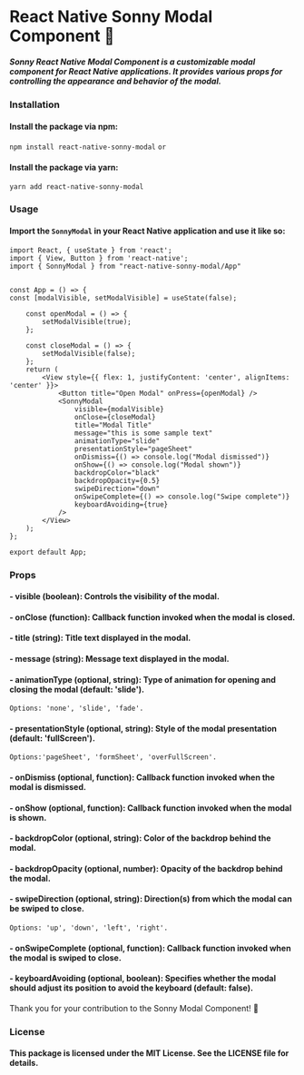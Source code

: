 # React Native Sonny Modal Component 🚀

##### Sonny React Native Modal Component is a customizable modal component for React Native applications. It provides various props for controlling the appearance and behavior of the modal.

### Installation

#### Install the package via npm:

`npm install react-native-sonny-modal`
`or`

#### Install the package via yarn:

`yarn add react-native-sonny-modal`

### Usage

#### Import the `SonnyModal` in your React Native application and use it like so:

```
import React, { useState } from 'react';
import { View, Button } from 'react-native';
import { SonnyModal } from "react-native-sonny-modal/App"


const App = () => {
const [modalVisible, setModalVisible] = useState(false);

    const openModal = () => {
        setModalVisible(true);
    };

    const closeModal = () => {
        setModalVisible(false);
    };
    return (
        <View style={{ flex: 1, justifyContent: 'center', alignItems: 'center' }}>
            <Button title="Open Modal" onPress={openModal} />
            <SonnyModal
                visible={modalVisible}
                onClose={closeModal}
                title="Modal Title"
                message="this is some sample text"
                animationType="slide"
                presentationStyle="pageSheet"
                onDismiss={() => console.log("Modal dismissed")}
                onShow={() => console.log("Modal shown")}
                backdropColor="black"
                backdropOpacity={0.5}
                swipeDirection="down"
                onSwipeComplete={() => console.log("Swipe complete")}
                keyboardAvoiding={true}
            />
        </View>
    );
};

export default App;

```

### Props

#### - visible (boolean): Controls the visibility of the modal.

#### - onClose (function): Callback function invoked when the modal is closed.

#### - title (string): Title text displayed in the modal.

#### - message (string): Message text displayed in the modal.

#### - animationType (optional, string): Type of animation for opening and closing the modal (default: 'slide').

`Options: 'none', 'slide', 'fade'.`

#### - presentationStyle (optional, string): Style of the modal presentation (default: 'fullScreen').

`Options:'pageSheet', 'formSheet', 'overFullScreen'.`

#### - onDismiss (optional, function): Callback function invoked when the modal is dismissed.

#### - onShow (optional, function): Callback function invoked when the modal is shown.

#### - backdropColor (optional, string): Color of the backdrop behind the modal.

#### - backdropOpacity (optional, number): Opacity of the backdrop behind the modal.

#### - swipeDirection (optional, string): Direction(s) from which the modal can be swiped to close.

`Options: 'up', 'down', 'left', 'right'.`

#### - onSwipeComplete (optional, function): Callback function invoked when the modal is swiped to close.

#### - keyboardAvoiding (optional, boolean): Specifies whether the modal should adjust its position to avoid the keyboard (default: false).

Thank you for your contribution to the Sonny Modal Component! 🎉

### License

#### This package is licensed under the MIT License. See the LICENSE file for details.
